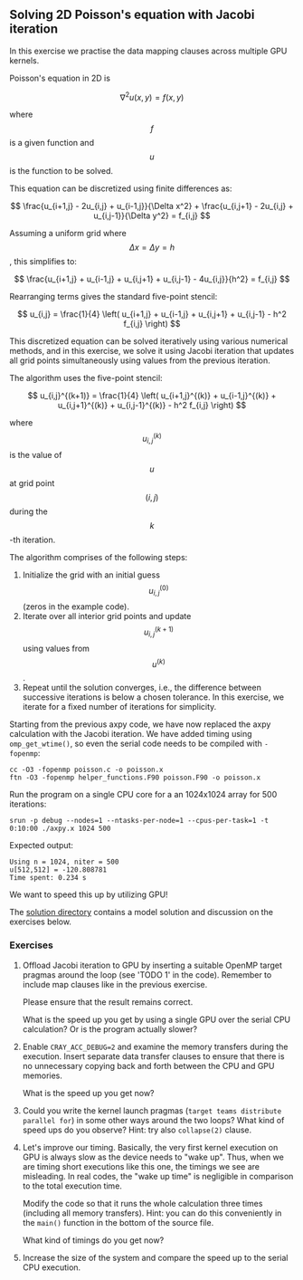 ## Solving 2D Poisson's equation with Jacobi iteration

In this exercise we practise the data mapping clauses across multiple GPU kernels.

Poisson's equation in 2D is

$$
\nabla^2 u(x, y) = f(x, y)
$$

where $$f$$ is a given function and $$u$$ is the function to be solved.

This equation can be discretized using finite differences as:

$$
\frac{u_{i+1,j} - 2u_{i,j} + u_{i-1,j}}{\Delta x^2} + \frac{u_{i,j+1} - 2u_{i,j} + u_{i,j-1}}{\Delta y^2} = f_{i,j}
$$

Assuming a uniform grid where $$\Delta x = \Delta y = h$$, this simplifies to:

$$
\frac{u_{i+1,j} + u_{i-1,j} + u_{i,j+1} + u_{i,j-1} - 4u_{i,j}}{h^2} = f_{i,j}
$$

Rearranging terms gives the standard five-point stencil:

$$
u_{i,j} = \frac{1}{4} \left( u_{i+1,j} + u_{i-1,j} + u_{i,j+1} + u_{i,j-1} - h^2 f_{i,j} \right)
$$

This discretized equation can be solved iteratively using various numerical methods, and in this exercise,
we solve it using Jacobi iteration that updates all grid points simultaneously using values from the previous iteration.

The algorithm uses the five-point stencil:

$$
u_{i,j}^{(k+1)} = \frac{1}{4} \left( u_{i+1,j}^{(k)} + u_{i-1,j}^{(k)} + u_{i,j+1}^{(k)} + u_{i,j-1}^{(k)} - h^2 f_{i,j} \right)
$$

where $$u_{i,j}^{(k)}$$ is the value of $$u$$ at grid point $$(i,j)$$ during the $$k$$-th iteration.

The algorithm comprises of the following steps:

1. Initialize the grid with an initial guess $$u_{i,j}^{(0)}$$ (zeros in the example code).
2. Iterate over all interior grid points and update $$u_{i,j}^{(k+1)}$$ using values from $$u^{(k)}$$.
3. Repeat until the solution converges, i.e., the difference between successive iterations is below a chosen tolerance.
   In this exercise, we iterate for a fixed number of iterations for simplicity.


Starting from the previous axpy code, we have now replaced the axpy calculation with the Jacobi iteration.
We have added timing using `omp_get_wtime()`, so even the serial code needs to be compiled with `-fopenmp`:

    cc -O3 -fopenmp poisson.c -o poisson.x
    ftn -O3 -fopenmp helper_functions.F90 poisson.F90 -o poisson.x

Run the program on a single CPU core for a an 1024x1024 array for 500 iterations:

    srun -p debug --nodes=1 --ntasks-per-node=1 --cpus-per-task=1 -t 0:10:00 ./axpy.x 1024 500

Expected output:

    Using n = 1024, niter = 500
    u[512,512] = -120.808781
    Time spent: 0.234 s

We want to speed this up by utilizing GPU!

The [solution directory](solution/) contains a model solution and discussion on the exercises below.


### Exercises

1. Offload Jacobi iteration to GPU by inserting a suitable OpenMP target pragmas around the loop (see 'TODO 1' in the code).
   Remember to include map clauses like in the previous exercise.

   Please ensure that the result remains correct.

   What is the speed up you get by using a single GPU over the serial CPU calculation?
   Or is the program actually slower?

2. Enable `CRAY_ACC_DEBUG=2` and examine the memory transfers during the execution.
   Insert separate data transfer clauses to ensure that there is no unnecessary copying back and forth between
   the CPU and GPU memories.

   What is the speed up you get now?

3. Could you write the kernel launch pragmas (`target teams distribute parallel for`) in some other ways around the two loops?
   What kind of speed ups do you observe? Hint: try also `collapse(2)` clause.

4. Let's improve our timing. Basically, the very first kernel execution on GPU is always slow as the device needs to "wake up".
   Thus, when we are timing short executions like this one, the timings we see are misleading.
   In real codes, the "wake up time" is negligible in comparison to the total execution time.

   Modify the code so that it runs the whole calculation three times (including all memory transfers).
   Hint: you can do this conveniently in the `main()` function in the bottom of the source file.

   What kind of timings do you get now?

5. Increase the size of the system and compare the speed up to the serial CPU execution.
